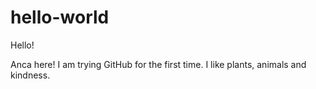 # hello-world


Hello! 

Anca here! I am trying GitHub for the first time. I like plants, animals and kindness. 
